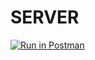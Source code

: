 # SERVER
[![Run in Postman](https://run.pstmn.io/button.svg)](https://app.getpostman.com/run-collection/23034417-e91be4be-1155-41e4-b535-6da058e3d4a8?action=collection%2Ffork&collection-url=entityId%3D23034417-e91be4be-1155-41e4-b535-6da058e3d4a8%26entityType%3Dcollection%26workspaceId%3De3072cb5-0829-4050-99f5-da23c1e12bbc)